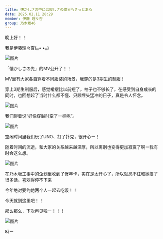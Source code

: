 ```yaml
---
title: 懐かしさの中には寂しさの成分もきっとある
date: 2025.02.11 20:29
member: 伊藤 理々杏
group: 乃木坂46
---
```





晚上好！！


我是伊藤理々杏(⑉• •⑉)




![图片](https://www.nogizaka46.com/files/46/diary/n46/MEMBER/moblog/202502/mobw96g9w.jpg)

「懐かしさの先」的MV公开了！！


MV里有大家各自穿着不同服装的场景，我穿的是3期生的制服！


穿上3期生制服后，感觉裙摆比以前短了，袖子也不够长了，在感受到自身成长的同时，也回想起了当时什么都不懂、只顾埋头猛冲的日子，真是令人怀念。



![图片](https://www.nogizaka46.com/files/46/diary/n46/MEMBER/moblog/202502/mob0Y71kr.jpg)

我们聊着说“好像穿越时空了一样呢”。




![图片](https://www.nogizaka46.com/files/46/diary/n46/MEMBER/moblog/202502/mobs3Z4r5.jpg)

空闲时间里我们玩了UNO、打了扑克，很开心ー！


随着时间的流逝，和大家的关系越来越深厚，所以离别也变得更加寂寞了啊ー我有时会这么想。





![图片](https://www.nogizaka46.com/files/46/diary/n46/MEMBER/moblog/202502/mobH9uumE.jpg)

在乃木坂工事中的企划里收到了贺年卡，实在是太开心了，所以就忍不住和她搭了很多话。喜欢得停不下来

今年绝对要约她两个人一起去吃饭！！




今天就到这里吧！！


那么那么，下次再见啦ー！！！



































![图片](https://www.nogizaka46.com/files/46/diary/n46/MEMBER/moblog/202502/mob1lsLWD.jpg)

咻ー

